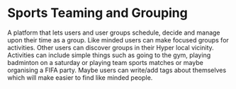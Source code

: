 # Sports Teaming and Grouping

A platform that lets users and user groups schedule, decide and manage upon their time as a
group. Like minded users can make focused groups for activities. Other users can discover groups
in their Hyper local vicinity.
Activities can include simple things such as going to the gym, playing badminton on a saturday or
playing team sports matches or maybe organising a FIFA party.
Maybe users can write/add tags about themselves which will make easier to find like minded
people.
